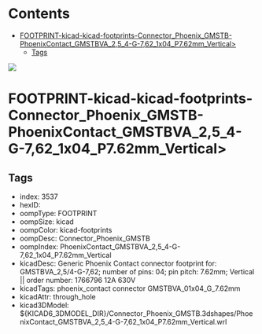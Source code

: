 



Contents
========

* [FOOTPRINT-kicad-kicad-footprints-Connector_Phoenix_GMSTB-PhoenixContact_GMSTBVA_2,5_4-G-7,62_1x04_P7.62mm_Vertical>](#footprint-kicad-kicad-footprints-connector_phoenix_gmstb-phoenixcontact_gmstbva_25_4-g-762_1x04_p762mm_vertical)
	* [Tags](#tags)
  
![][im]
# FOOTPRINT-kicad-kicad-footprints-Connector_Phoenix_GMSTB-PhoenixContact_GMSTBVA_2,5_4-G-7,62_1x04_P7.62mm_Vertical>

## Tags

- index: 3537
- hexID: 
- oompType: FOOTPRINT
- oompSize: kicad
- oompColor: kicad-footprints
- oompDesc: Connector_Phoenix_GMSTB
- oompIndex: PhoenixContact_GMSTBVA_2,5_4-G-7,62_1x04_P7.62mm_Vertical
- kicadDesc: Generic Phoenix Contact connector footprint for: GMSTBVA_2,5/4-G-7,62; number of pins: 04; pin pitch: 7.62mm; Vertical || order number: 1766796 12A 630V
- kicadTags: phoenix_contact connector GMSTBVA_01x04_G_7.62mm
- kicadAttr: through_hole
- kicad3DModel: ${KICAD6_3DMODEL_DIR}/Connector_Phoenix_GMSTB.3dshapes/PhoenixContact_GMSTBVA_2,5_4-G-7,62_1x04_P7.62mm_Vertical.wrl



[im]: image.png
